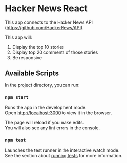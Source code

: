 # Hacker News React

This app connects to the Hacker News API (https://github.com/HackerNews/API).

This app will:
1. Display the top 10 stories
2. Display top 20 comments of those stories
3. Be responsive

## Available Scripts

In the project directory, you can run:

### `npm start`

Runs the app in the development mode.\
Open [http://localhost:3000](http://localhost:3000) to view it in the browser.

The page will reload if you make edits.\
You will also see any lint errors in the console.

### `npm test`

Launches the test runner in the interactive watch mode.\
See the section about [running tests](https://facebook.github.io/create-react-app/docs/running-tests) for more information.